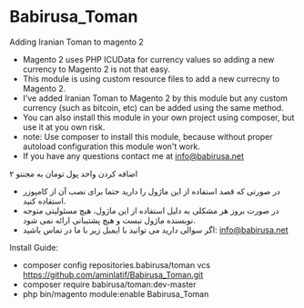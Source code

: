 # Babirusa_Toman
Adding Iranian Toman to magento 2
- Magento 2 uses PHP ICUData for currency values so adding a new currency to Magento 2 is not that easy.
- This module is using custom resource files to add a new currecny to Magento 2.
- I've added Iranian Toman to Magento 2 by this module but any custom currency (such as bitcoin, etc) can be added using the same method.
- You can also install this module in your own project using composer, but use it at you own risk.
- note: Use composer to install this module, because without proper autoload configuration this module won't work.
- If you have any questions contact me at info@babirusa.net


 اضافه کردن واحد پول تومان به مجنتو ۲
- در صورتی که قصد استفاده از این ماژول را دارید حتما برای نصب آن از کامپوزر استفاده کنید.
- در صورت بروز هر مشکلی به دلیل استفاده از این ماژول، هیچ مسئولیتی متوجه نویسنده ماژول نیست و هیچ پشتیبانی ارائه نمی شود.
- اگر سوالی دارید می توانید با ایمیل زیر با ما در تماس باشید:
info@babirusa.net

Install Guide:
- composer config repositories.babirusa/toman vcs https://github.com/aminlatif/Babirusa_Toman.git
- composer require babirusa/toman:dev-master
- php bin/magento module:enable Babirusa_Toman
